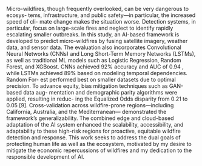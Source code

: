 
Micro-wildfires, though frequently overlooked, can be very dangerous to ecosys-
tems, infrastructure, and public safety—in particular, the increased speed of cli-
mate change makes the situation worse. Detection systems, in particular, focus
on large-scale fires and neglect to identify rapidly escalating smaller outbreaks. In
this study, an AI-based framework is developed to predict micro-wildfires by fusing
satellite imagery, weather data, and sensor data. The evaluation also incorporates
Convolutional Neural Networks (CNNs) and Long Short-Term Memory Networks
(LSTMs), as well as traditional ML models such as Logistic Regression, Random
Forest, and XGBoost. CNNs achieved 92% accuracy and AUC of 0.94 , while
LSTMs achieved 89% based on modeling temporal dependencies. Random For-
est performed best on smaller datasets due to optimal precision.
To advance equity, bias mitigation techniques such as GAN-based data aug-
mentation and demographic parity algorithms were applied, resulting in reduc-
ing the Equalized Odds disparity from 0.21 to 0.05 [9]. Cross-validation across
wildfire-prone regions—including California, Australia, and the Mediterranean—
demonstrated the framework’s generalizability. The combined edge and cloud-based
adaptation of the AI system enhanced the scalability, accessibility, and adaptability
to these high-risk regions for proactive, equitable wildfire detection and response.
This work seeks to address the dual goals of protecting human life as well as
the ecosystem, motivated by my desire to mitigate the economic repercussions of
wildfires and my dedication to the responsible development of AI.
